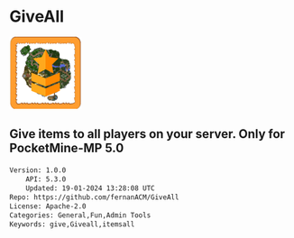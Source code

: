 # GiveAll
<img src="https://raw.githubusercontent.com/fernanACM/GiveAll/10eb3b4a2bf30c9e5b88788deb570432831108ed/icon-giveall.png" width="128" height="128" />

## Give items to all players on your server. Only for PocketMine-MP 5.0
```properties
Version: 1.0.0
    API: 5.3.0
    Updated: 19-01-2024 13:28:08 UTC
Repo: https://github.com/fernanACM/GiveAll
License: Apache-2.0
Categories: General,Fun,Admin Tools
Keywords: give,Giveall,itemsall
```